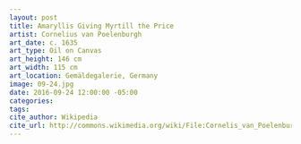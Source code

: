 ```yaml
---
layout: post
title: Amaryllis Giving Myrtill the Price
artist: Cornelius van Poelenburgh
art_date: c. 1635
art_type: Oil on Canvas
art_height: 146 cm
art_width: 115 cm
art_location: Gemäldegalerie, Germany
image: 09-24.jpg
date: 2016-09-24 12:00:00 -05:00
categories:
tags:
cite_author: Wikipedia
cite_url: http://commons.wikimedia.org/wiki/File:Cornelis_van_Poelenburch_-_Amaryllis_Giving_Myrtill_the_Price_-_WGA18001.jpg
---
```

